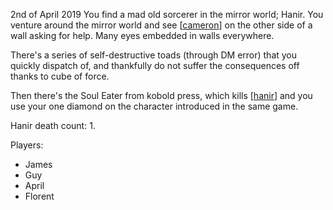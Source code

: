 2nd of April 2019
You find a mad old sorcerer in the mirror world; Hanir.
You venture around the mirror world and see [[cameron]] on the other side of a wall asking for help.
Many eyes embedded in walls everywhere.

There's a series of self-destructive toads (through DM error) that you quickly dispatch of, and thankfully do not suffer the consequences off thanks to cube of force.

Then there's the Soul Eater from kobold press, which kills [[hanir]] and you use your one diamond on the character introduced in the same game.

Hanir death count: 1.

Players:
- James
- Guy
- April
- Florent

[//begin]: # "Autogenerated link references for markdown compatibility"
[cameron]: ../npcs/cameron "Cameron"
[hanir]: ../pcs/hanir "Hans Irel"
[//end]: # "Autogenerated link references"
